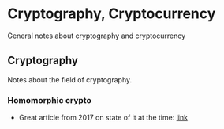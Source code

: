 # Cryptography, Cryptocurrency
General notes about cryptography and cryptocurrency

## Cryptography
Notes about the field of cryptography.

### Homomorphic crypto
- Great article from 2017 on state of it at the time: [link](https://galois.com/blog/2017/12/revolution-evolution-fully-homomorphic-encryption/)


